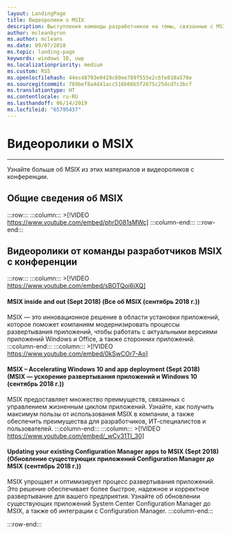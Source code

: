 ```yaml
---
layout: LandingPage
title: Видеоролики о MSIX
description: Выступления команды разработчиков на темы, связанные с MSIX, на конференциях
author: mcleanbyron
ms.author: mcleans
ms.date: 09/07/2018
ms.topic: landing-page
keywords: windows 10, uwp
ms.localizationpriority: medium
ms.custom: RS5
ms.openlocfilehash: 44ec48793e0419c60ee789f555e2c6fe810a570e
ms.sourcegitcommit: 789bef8a4d41acc516b66b5f2675c25dcd7c3bcf
ms.translationtype: HT
ms.contentlocale: ru-RU
ms.lasthandoff: 06/14/2019
ms.locfileid: "65795437"
---
```

# <a name="msix-videos"></a>Видеоролики о MSIX
***

Узнайте больше об MSIX из этих материалов и видеороликов с конференции.

## <a name="msix-overview"></a>Общие сведения об MSIX
 :::row:::
    :::column:::
        >[!VIDEO https://www.youtube.com/embed/phrD081sMWc]
    :::column-end:::
:::row-end:::


## <a name="conference-videos-by-the-msix-team"></a>Видеоролики от команды разработчиков MSIX с конференции
:::row:::
    :::column:::
    >[!VIDEO https://www.youtube.com/embed/sBOTQoi6iXQ]
#### <a name="msix-inside-and-out-sept-2018"></a>MSIX inside and out (Sept 2018) (Все об MSIX (сентябрь 2018 г.))
MSIX — это инновационное решение в области установки приложений, которое поможет компаниям модернизировать процессы развертывания приложений, чтобы работать с актуальными версиями приложений Windows и Office, а также сторонних приложений.
    :::column-end:::
    :::column:::
    >[!VIDEO https://www.youtube.com/embed/0kSwCOr7-Ao]
#### <a name="msix--accelerating-windows-10-and-app-deployment-sept-2018"></a>MSIX – Accelerating Windows 10 and app deployment (Sept 2018) (MSIX — ускорение развертывания приложений и Windows 10 (сентябрь 2018 г.))
MSIX предоставляет множество преимуществ, связанных с управлением жизненным циклом приложений. Узнайте, как получить максимум пользы от использования MSIX в компании, а также обеспечить преимущества для разработчиков, ИТ-специалистов и пользователей.
    :::column-end:::
    :::column:::
    >[!VIDEO https://www.youtube.com/embed/_wCv31TI_30]
#### <a name="updating-your-existing-configuration-manager-apps-to-msix-sept-2018"></a>Updating your existing Configuration Manager apps to MSIX (Sept 2018) (Обновление существующих приложений Configuration Manager до MSIX (сентябрь 2018 г.))
MSIX упрощает и оптимизирует процесс развертывания приложений. Это решение обеспечивает более быстрое, надежное и корректное развертывание для вашего предприятия. Узнайте об обновлении существующих приложений System Center Configuration Manager до MSIX, а также об интеграции с Configuration Manager.
    :::column-end:::


:::row-end:::
